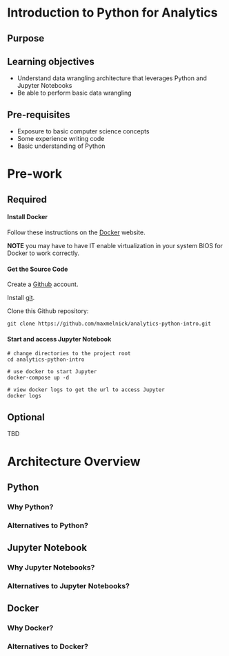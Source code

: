 # Introduction to Python for Analytics

## Purpose

## Learning objectives

* Understand data wrangling architecture that leverages Python and Jupyter Notebooks
* Be able to perform basic data wrangling

## Pre-requisites

* Exposure to basic computer science concepts
* Some experience writing code
* Basic understanding of Python

# Pre-work

## Required

#### Install Docker

Follow these instructions on the [Docker](https://docs.docker.com/get-started/) website.

**NOTE** you may have to have IT enable virtualization in your system BIOS for Docker to work correctly.

#### Get the Source Code

Create a [Github](https://github.com/) account.

Install [git](https://git-scm.com/book/en/v2/Getting-Started-Installing-Git).


Clone this Github repository:

```
git clone https://github.com/maxmelnick/analytics-python-intro.git
```


#### Start and access Jupyter Notebook

```
# change directories to the project root
cd analytics-python-intro

# use docker to start Jupyter
docker-compose up -d

# view docker logs to get the url to access Jupyter
docker logs
```


## Optional

TBD

# Architecture Overview

## Python

### Why Python?

### Alternatives to Python?

## Jupyter Notebook

### Why Jupyter Notebooks?

### Alternatives to Jupyter Notebooks?

## Docker

### Why Docker?

### Alternatives to Docker?
